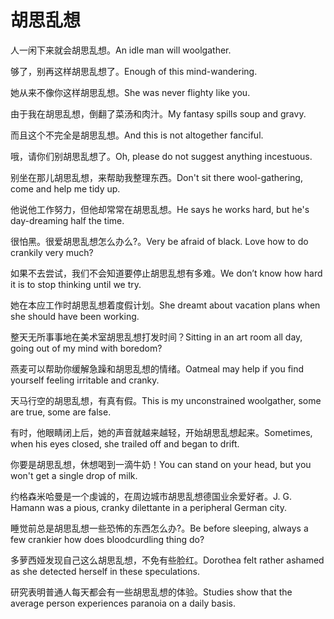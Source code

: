 # 胡思乱想

<p><span class="chinese">人一闲下来就会胡思乱想。</span><span class="english">An idle man will woolgather.</span></p>

<p><span class="chinese">够了，别再这样胡思乱想了。</span><span class="english">Enough of this mind-wandering.</span></p>

<p><span class="chinese">她从来不像你这样胡思乱想。</span><span class="english">She was never flighty like you.</span></p>

<p><span class="chinese">由于我在胡思乱想，倒翻了菜汤和肉汁。</span><span class="english">My fantasy spills soup and gravy.</span></p>

<p><span class="chinese">而且这个不完全是胡思乱想。</span><span class="english">And this is not altogether fanciful.</span></p>

<p><span class="chinese">哦，请你们别胡思乱想了。</span><span class="english">Oh, please do not suggest anything incestuous.</span></p>

<p><span class="chinese">别坐在那儿胡思乱想，来帮助我整理东西。</span><span class="english">Don't sit there wool-gathering, come and help me tidy up.</span></p>

<p><span class="chinese">他说他工作努力，但他却常常在胡思乱想。</span><span class="english">He says he works hard, but he's day-dreaming half the time.</span></p>

<p><span class="chinese">很怕黑。很爱胡思乱想怎么办么?。</span><span class="english">Very be afraid of black. Love how to do crankily very much?</span></p>

<p><span class="chinese">如果不去尝试，我们不会知道要停止胡思乱想有多难。</span><span class="english">We don’t know how hard it is to stop thinking until we try.</span></p>

<p><span class="chinese">她在本应工作时胡思乱想着度假计划。</span><span class="english">She dreamt about vacation plans when she should have been working.</span></p>

<p><span class="chinese">整天无所事事地在美术室胡思乱想打发时间？</span><span class="english">Sitting in an art room all day, going out of my mind with boredom?</span></p>

<p><span class="chinese">燕麦可以帮助你缓解急躁和胡思乱想的情绪。</span><span class="english">Oatmeal may help if you find yourself feeling irritable and cranky.</span></p>

<p><span class="chinese">天马行空的胡思乱想，有真有假。</span><span class="english">This is my unconstrained woolgather, some are true, some are false.</span></p>

<p><span class="chinese">有时，他眼睛闭上后，她的声音就越来越轻，开始胡思乱想起来。</span><span class="english">Sometimes, when his eyes closed, she trailed off and began to drift.</span></p>

<p><span class="chinese">你要是胡思乱想，休想喝到一滴牛奶！</span><span class="english">You can stand on your head, but you won't get a single drop of milk.</span></p>

<p><span class="chinese">约格森米哈曼是一个虔诚的，在周边城市胡思乱想德国业余爱好者。</span><span class="english">J. G. Hamann was a pious, cranky dilettante in a peripheral German city.</span></p>

<p><span class="chinese">睡觉前总是胡思乱想一些恐怖的东西怎么办?。</span><span class="english">Be before sleeping, always a few crankier how does bloodcurdling thing do?</span></p>

<p><span class="chinese">多萝西娅发现自己这么胡思乱想，不免有些脸红。</span><span class="english">Dorothea felt rather ashamed as she detected herself in these speculations.</span></p>

<p><span class="chinese">研究表明普通人每天都会有一些胡思乱想的体验。</span><span class="english">Studies show that the average person experiences paranoia on a daily basis.</span></p>


